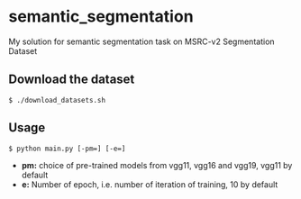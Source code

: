 # semantic_segmentation
My solution for semantic segmentation task on MSRC-v2 Segmentation Dataset

## Download the dataset
```shell
$ ./download_datasets.sh
```

## Usage
```shell
$ python main.py [-pm=] [-e=]
```
- __pm:__ choice of pre-trained models from vgg11, vgg16 and vgg19, vgg11 by default
- __e:__ Number of epoch, i.e. number of iteration of training, 10 by default
